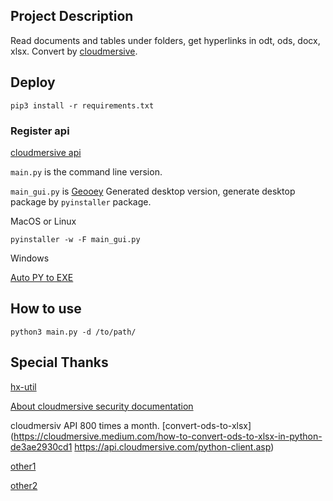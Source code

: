 ## Project Description

Read documents and tables under folders, get hyperlinks in odt, ods, docx, xlsx. Convert by [cloudmersive](https://cloudmersive.com/tools).
## Deploy
`pip3 install -r requirements.txt`

### Register api
[cloudmersive api](https://cloudmersive.com/convert-api)

`main.py` is the command line version.

`main_gui.py` is [Geooey](https://github.com/chriskiehl/Gooey) Generated desktop version, generate desktop package by `pyinstaller` package.

MacOS or Linux

`pyinstaller -w -F main_gui.py`

Windows

[Auto PY to EXE](https://pypi.org/project/auto-py-to-exe/)

## How to use

`python3 main.py -d /to/path/`

## Special Thanks
[hx-util](https://github.com/Colin-Fredericks/hx-util)

[About cloudmersive security documentation](https://cloudmersive.com/security)

cloudmersiv API 800 times a month.
[convert-ods-to-xlsx](https://cloudmersive.medium.com/how-to-convert-ods-to-xlsx-in-python-de3ae2930cd1
https://api.cloudmersive.com/python-client.asp)

[other1](https://developers.zamzar.com/docs)

[other2](http://webcache.googleusercontent.com/search?q=cache:iawH2oQHZOMJ:www.cppcns.com/jiaoben/python/379590.html&hl=zh-CN&gl=sa&strip=0&vwsrc=0)